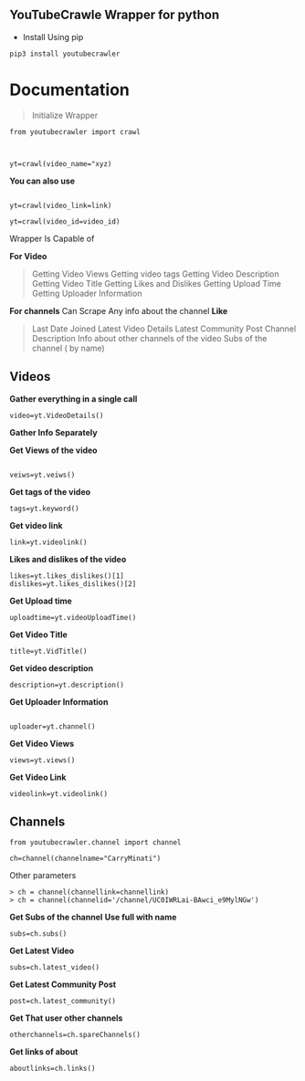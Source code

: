 ## YouTubeCrawle Wrapper for python

- Install Using pip
``` 
pip3 install youtubecrawler

```


# Documentation

> Initialize Wrapper

```
from youtubecrawler import crawl



yt=crawl(video_name="xyz)

```

**You can also use**

```

yt=crawl(video_link=link)

yt=crawl(video_id=video_id)

```

Wrapper Is Capable of 

**For Video**

> Getting Video Views
> Getting video tags
> Getting Video Description
> Getting Video Title
> Getting Likes and Dislikes
> Getting Upload Time
> Getting Uploader Information

**For channels**
Can Scrape Any info about the channel
__Like__
> Last Date Joined
> Latest Video Details
> Latest Community Post
> Channel Description
> Info about other channels of the video
> Subs of the channel ( by name)

## Videos

**Gather everything in a single call**

```
video=yt.VideoDetails()
```

__Gather Info Separately__

**Get Views of the video**

```

veiws=yt.veiws()

```

**Get tags of the video**

```
tags=yt.keyword()
```

**Get video link**

```
link=yt.videolink()
```

**Likes and dislikes of the video**

```
likes=yt.likes_dislikes()[1]
dislikes=yt.likes_dislikes()[2]
```

**Get Upload time**

```
uploadtime=yt.videoUploadTime()
```

**Get Video Title**

```
title=yt.VidTitle()
```

**Get video description**


```
description=yt.description()
```


**Get Uploader Information**

```

uploader=yt.channel()
```


**Get Video Views**

```
views=yt.views()
```


**Get Video Link**

```
videolink=yt.videolink()

```

## Channels

```
from youtubecrawler.channel import channel

ch=channel(channelname="CarryMinati")

```

Other parameters
```
> ch = channel(channellink=channellink)
> ch = channel(channelid='/channel/UC0IWRLai-BAwci_e9MylNGw')
```

**Get Subs of the channel**
__Use full with name__

```
subs=ch.subs()
```

**Get Latest Video**

```
subs=ch.latest_video()
```

**Get Latest Community Post**

```
post=ch.latest_community()
```

**Get That user other channels**
```
otherchannels=ch.spareChannels()
```

**Get links of about**

```
aboutlinks=ch.links()
```



